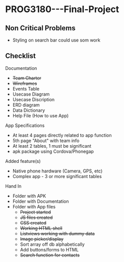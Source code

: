 # PROG3180---Final-Project
## Non Critical Problems 
- Styling on search bar could use som work

## Checklist

Documentation
- ~~Team Charter~~
- ~~Wireframes~~
- Events Table
- Usecase Diagram
- Usecase Discription
- ERD diagram
- Data Dictionary
- Help File (How to use App)

App Specifications
- At least 4 pages directly related to app function
- 5th page "About" with team info
- At least 2 tables, 1 must be significant
- apk package using Cordova/Phonegap

Added feature(s)
- Native phone hardware (Camera, GPS, etc)
- Complex app - 3 or more significant tables

Hand In
- Folder with APK
- Folder with Documentation
- Folder with App files
  - ~~Project started~~
  - ~~JS files created~~
  - ~~CSS created~~
  - ~~Working HTML shell~~
  - ~~Listviews working with dummy data~~
  - ~~Image picker/display~~
  - Sort array off db alphabetically
  - Add buttons/forms to HTML
  - ~~Search function for contacts~~

